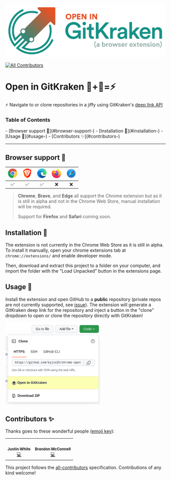 <img src="./assets/readme-banner.png" />

<!-- ALL-CONTRIBUTORS-BADGE:START - Do not remove or modify this section -->
[![All Contributors](https://img.shields.io/badge/all_contributors-2-orange.svg?style=flat-square)](#contributors-)
<!-- ALL-CONTRIBUTORS-BADGE:END -->

<h1>Open in GitKraken 🐙+🦑=⚡️</h1>

⚡ Navigate to or clone repositories in a jiffy using GitKraken's [deep link API](https://help.gitkraken.com/gitkraken-client/linking)

<h3>Table of Contents</h3>
- [Browser support 🤝](#browser-support-)
- [Installation 🏁](#installation-)
- [Usage 🦑](#usage-)
- [Contributors ✨](#contributors-)

---

## Browser support 🤝

![Chrome](./assets/browser-logos/chrome.png) | ![Brave](./assets/browser-logos/brave.png) | ![Microsoft Edge](./assets/browser-logos/edge.png) | ![Firefox](./assets/browser-logos/firefox.png) | ![Safari](./assets/browser-logos/safari.png)
:-: | :-: | :-: | :-: | :-: |
✅ | ✅ | ✅ | ❌ | ❌ |

>**Chrome**, **Brave**, and **Edge** all support the Chrome extension but as it is still in alpha and not in the Chrome Web Store, manual installation will be required.
>
>Support for **Firefox** and **Safari** coming soon.

## Installation 🏁

The extension is not currently in the Chrome Web Store as it is still in alpha. To install it manually, open your chrome extensions tab at `chrome://extensions/` and enable developer mode.

Then, download and extract this project to a folder on your computer, and import the folder with the "Load Unpacked" button in the extensions page.

## Usage 🦑

Install the extension and open GitHub to a **public** repository (private repos are not currently supported, see [issue](https://github.com/kyjus25/chrome-open-in-gk/issues/3)). The extension will generate a GitKraken deep link for the repository and inject a button in the "clone" dropdown to open or clone the repository directly with GitKraken!

<img src="./assets/dropdown.png" width="300" height="auto">

## Contributors ✨

Thanks goes to these wonderful people ([emoji key](https://allcontributors.org/docs/en/emoji-key)):

<!-- ALL-CONTRIBUTORS-LIST:START - Do not remove or modify this section -->
<!-- prettier-ignore-start -->
<!-- markdownlint-disable -->
<table>
  <tr>
    <td align="center"><a href="http://justinwhite.info"><img src="https://avatars.githubusercontent.com/u/6710794?v=4?s=100" width="100px;" alt=""/><br /><sub><b>Justin White</b></sub></a><br /><a href="https://github.com/kyjus25/chrome-open-in-gk/commits?author=kyjus25" title="Code">💻</a></td>
    <td align="center"><a href="https://codepen.io/brandonmcconnell"><img src="https://avatars.githubusercontent.com/u/5913254?v=4?s=100" width="100px;" alt=""/><br /><sub><b>Brandon McConnell</b></sub></a><br /><a href="https://github.com/kyjus25/chrome-open-in-gk/commits?author=brandonmcconnell" title="Code">💻</a></td>
  </tr>
</table>

<!-- markdownlint-restore -->
<!-- prettier-ignore-end -->

<!-- ALL-CONTRIBUTORS-LIST:END -->

This project follows the [all-contributors](https://github.com/all-contributors/all-contributors) specification. Contributions of any kind welcome!

